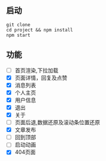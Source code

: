 ## 启动
```
git clone
cd project && npm install
npm start
```

## 功能
- [ ] 首页渲染,下拉加载
- [x] 页面详情，回复及点赞
- [x] 消息列表
- [x] 个人主页
- [x] 用户信息
- [x] 退出
- [x] 关于
- [ ] 页面后退,数据还原及滚动条位置还原 
- [x] 文章发布
- [ ] 回到顶部
- [ ] 启动动画
- [x] 404页面
